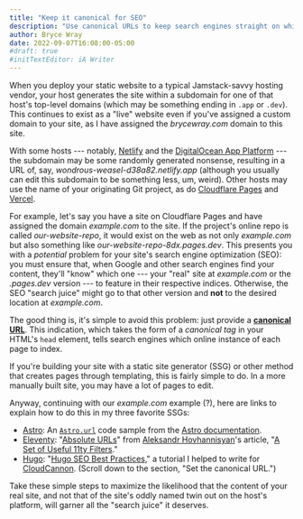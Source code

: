 ```yaml
---
title: "Keep it canonical for SEO"
description: "Use canonical URLs to keep search engines straight on which content they should index."
author: Bryce Wray
date: 2022-09-07T16:08:00-05:00
#draft: true
#initTextEditor: iA Writer
---
```


When you deploy your static website to a typical Jamstack-savvy hosting vendor, your host generates the site within a subdomain for one of that host's top-level domains (which may be something ending in `.app` or `.dev`). This continues to exist as a "live" website even if you've assigned a custom domain to your site, as I have assigned the *brycewray.com* domain to this site.

With some hosts --- notably, [Netlify](https://netlify.com) and the [DigitalOcean App Platform](https://www.digitalocean.com/products/app-platform) --- the subdomain may be some randomly generated nonsense, resulting in a URL of, say, *wondrous-weasel-d38a82.netlify.app* (although you usually can edit this subdomain to be something less, um, weird). Other hosts may use the name of your originating Git project, as do [Cloudflare Pages](https://pages.cloudflare.com) and [Vercel](https://vercel.com).

For example, let's say you have a site on Cloudflare Pages and have assigned the domain *example.com* to the site. If the project's online repo is called *our-website-repo*, it would exist on the web as not only *example.com* but also something like *our-website-repo-8dx.pages.dev*. This presents you with a *potential* problem for your site's search engine optimization (SEO): you must ensure that, when Google and other search engines find your content, they'll "know" which one --- your "real" site at *example.com* or the *.pages.dev* version --- to feature in their respective indices. Otherwise, the SEO "search juice" might go to that other version and **not** to the desired location at *example.com*.

The good thing is, it's simple to avoid this problem: just provide a [**canonical URL**](https://developers.google.com/search/docs/advanced/crawling/consolidate-duplicate-urls). This indication, which takes the form of a *canonical tag* in your HTML's `head` element, tells search engines which online instance of each page to index.

If you're building your site with a static site generator (SSG) or other method that creates pages through templating, this is fairly simple to do. In a more manually built site, you may have a lot of pages to edit.

Anyway, continuing with our *example.com* example (?), here are links to explain how to do this in my three favorite SSGs:

- [Astro](https://astro.build): An [`Astro.url`](https://docs.astro.build/en/reference/api-reference/#astrourl) code sample from the [Astro documentation](https://docs.astro.build).
- [Eleventy](https://11ty.dev): "[Absolute URLs](https://www.aleksandrhovhannisyan.com/blog/useful-11ty-filters/#4-absolute-urls)" from [Aleksandr Hovhannisyan](https://github.com/AleksandrHovhannisyan)'s article, "[A Set of Useful 11ty Filters](https://www.aleksandrhovhannisyan.com/blog/useful-11ty-filters/)."
- [Hugo](https://gohugo.io): "[Hugo SEO Best Practices](https://cloudcannon.com/community/learn/hugo-seo-best-practices/)," a tutorial I helped to write for [CloudCannon](https://cloudcannon.com). (Scroll down to the section, "Set the canonical URL.")

Take these simple steps to maximize the likelihood that the content of your real site, and not that of the site's oddly named twin out on the host's platform, will garner all the "search juice" it deserves.
